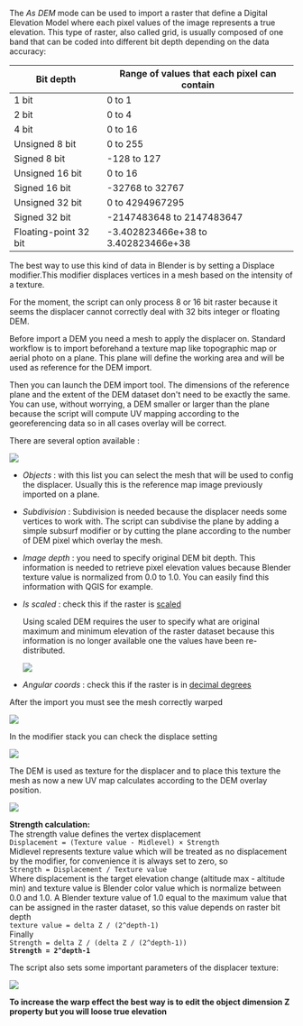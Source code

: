 The *As DEM* mode can be used to import a raster that define a Digital Elevation Model where each pixel values of the image represents a true elevation. This type of raster, also called grid, is usually composed of one band that can be coded into different bit depth depending on the data accuracy:

Bit depth             |   Range of values that each pixel can contain
----------------------|-----------------------------------
1 bit                 |   0 to 1
2 bit                 |   0 to 4
4 bit                 |   0 to 16
Unsigned 8 bit        |   0 to 255
Signed 8 bit          |   -128 to 127
Unsigned 16 bit       |   0 to 16
Signed 16 bit         |   -32768 to 32767
Unsigned 32 bit       |   0 to 4294967295
Signed 32 bit         |   -2147483648 to 2147483647
Floating-point 32 bit |   -3.402823466e+38 to 3.402823466e+38

The best way to use this kind of data in Blender is by setting a Displace modifier.This modifier displaces vertices in a mesh based on the intensity of a texture.

For the moment, the script can only process 8 or 16 bit raster because it seems the displacer cannot correctly deal with 32 bits integer or floating DEM.

Before import a DEM you need a mesh to apply the displacer on. Standard workflow is to import beforehand a texture map like topographic map or aerial photo on a plane. This plane will define the working area and will be used as reference for the DEM import.

Then you can launch the DEM import tool. The dimensions of the reference plane and the extent of the DEM dataset don't need to be exactly the same. You can use, without worrying, a DEM smaller or larger than the plane because the script will compute UV mapping according to the georeferencing data so in all cases overlay will be correct.

There are several option available :

![](https://github.com/domlysz/BlenderGIS/raw/master/images/georaster_Mode_As_DEM.jpeg)

* *Objects* : with this list you can select the mesh that will be used to config the displacer. Usually this is the reference map image previously imported on a plane.

* *Subdivision* : Subdivision is needed because the displacer needs some vertices to work with. The script can subdivise the plane by adding a simple subsurf modifier or by cutting the plane according to the number of DEM pixel which overlay the mesh.

* *Image depth* : you need to specify original DEM bit depth. This information is needed to retrieve pixel elevation values because Blender texture value is normalized from 0.0 to 1.0. You can easily find this  information with QGIS for example.

* *Is scaled* : check this if the raster is [scaled](https://github.com/domlysz/BlenderGIS/wiki/3.4-Scale-DEM-dataset)

    Using scaled DEM requires the user to specify what are original maximum and minimum elevation of the raster dataset because this information is no longer available one the values have been re-distributed.

    ![](https://github.com/domlysz/BlenderGIS/raw/master/images/georaster_Mode_As_DEM_Is_Scaled.jpeg)

* *Angular coords* : check this if the raster is in [decimal degrees](https://github.com/domlysz/BlenderGIS/wiki/1.3-Working-in-decimal-degrees)

After the import you must see the mesh correctly warped

![](https://github.com/domlysz/BlenderGIS/raw/master/images/georaster_DEM_result.jpeg)

In the modifier stack you can check the displace setting

![](https://github.com/domlysz/BlenderGIS/raw/master/images/georaster_Displacer_Settings.jpeg)

The DEM is used as texture for the displacer and to place this texture the mesh as now a new UV map calculates according to the DEM overlay position.

![](https://github.com/domlysz/BlenderGIS/raw/master/images/georaster_Mesh_UVmap.jpeg)

**Strength calculation:**   
The strength value defines the vertex displacement  
`Displacement = (Texture value - Midlevel) × Strength`  
Midlevel represents texture value which will be treated as no displacement by the modifier, for convenience it is always set to zero, so  
`Strength = Displacement / Texture value`  
Where displacement is the target elevation change (altitude max - altitude min) and texture value is Blender color value which is normalize between 0.0 and 1.0. A Blender texture value of 1.0 equal to the maximum value that can be assigned in the raster dataset, so this value depends on raster bit depth  
`texture value = delta Z / (2^depth-1)`  
Finally  
`Strength = delta Z / (delta Z / (2^depth-1))`  
**`Strength = 2^depth-1`**

The script also sets some important parameters of the displacer texture:

![](https://github.com/domlysz/BlenderGIS/raw/master/images/georaster_Displacer_texture_Settings.jpeg)

**To increase the warp effect the best way is to edit the object dimension Z property but you will loose true elevation**